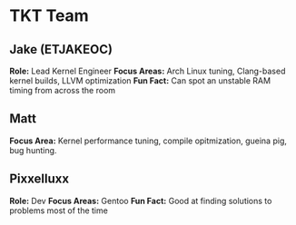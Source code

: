 # TKT Team

## Jake (ETJAKEOC)
**Role:** Lead Kernel Engineer
**Focus Areas:** Arch Linux tuning, Clang-based kernel builds, LLVM optimization
**Fun Fact:** Can spot an unstable RAM timing from across the room

## Matt
**Focus Area:** Kernel performance tuning, compile opitmization, gueina pig, bug hunting.

## Pixxelluxx
**Role:** Dev
**Focus Areas:** Gentoo
**Fun Fact:** Good at finding solutions to problems most of the time
